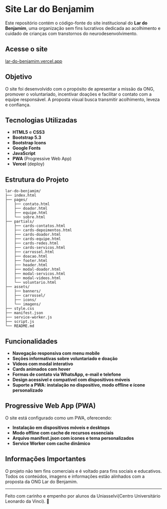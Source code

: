 # Site Lar do Benjamim

Este repositório contém o código-fonte do site institucional do **Lar do Benjamim**,
uma organização sem fins lucrativos dedicada ao acolhimento e cuidado de crianças
com transtornos do neurodesenvolvimento.

## Acesse o site

[lar-do-benjamim.vercel.app](https://lar-do-benjamim.vercel.app/)

## Objetivo

O site foi desenvolvido com o propósito de apresentar a missão da ONG, promover o voluntariado,
incentivar doações e facilitar o contato com a equipe responsável.
A proposta visual busca transmitir acolhimento, leveza e confiança.

## Tecnologias Utilizadas

- **HTML5** e **CSS3**
- **Bootstrap 5.3**
- **Bootstrap Icons**
- **Google Fonts**
- **JavaScript**
- **PWA** (Progressive Web App)
- **Vercel** (deploy)

## Estrutura do Projeto

```
lar-do-benjamim/
├── index.html
├── pages/
│   ├── contato.html
│   ├── doador.html
│   ├── equipe.html
│   └── sobre.html
├── partials/
│   ├── cards-contatos.html
│   ├── cards-depoimentos.html
│   ├── cards-doador.html
│   ├── cards-equipe.html
│   ├── cards-redes.html
│   ├── cards-servicos.html
│   ├── carrossel.html
│   ├── doacao.html
│   ├── footer.html
│   ├── header.html
│   ├── modal-doador.html
│   ├── modal-servicos.html
│   ├── modal-videos.html
│   └── voluntario.html
├── assets/
│   ├── banners/
│   ├── carrossel/
│   ├── icons/
│   └── imagens/
├── style.css
├── manifest.json
├── service-worker.js
├── script.js
└── README.md
```

## Funcionalidades

- **Navegação responsiva com menu mobile**
- **Seções informativas sobre voluntariado e doação**
- **Vídeos com modal interativo**
- **Cards animados com hover**
- **Formas de contato via WhatsApp, e-mail e telefone**
- **Design acessível e compatível com dispositivos móveis**
- **Suporte a PWA: instalação no dispositivo, modo offline e ícone personalizado**

## Progressive Web App (PWA)

O site está configurado como um PWA, oferecendo:

- **Instalação em dispositivos móveis e desktops**
- **Modo offline com cache de recursos essenciais**
- **Arquivo manifest.json com ícones e tema personalizados**
- **Service Worker com cache dinâmico**

## Informações Importantes

O projeto não tem fins comerciais e é voltado para fins sociais e educativos. Todos os conteúdos,
imagens e informações estão alinhados com a proposta da ONG Lar do Benjamim.

---

Feito com carinho e empenho por alunos da Uniasselvi(Centro Universitário Leonardo da Vinci). 💛
